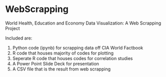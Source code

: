 # WebScrapping
World Health, Education and Economy Data Visualization: A Web Scrapping Project


Included are: 
1) Python code (ipynb) for scrapping data off CIA World Factbook 
2) R code that houses majority of codes for plotting 
3) Seperate R code that houses codes for correlation studies 
4) A Power Point Slide Deck for presentation 
5) A CSV file that is the result from web scrapping

